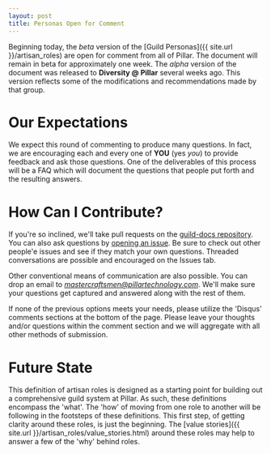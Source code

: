 ```yaml
---
layout: post
title: Personas Open for Comment
---
```


Beginning today, the *beta* version of the [Guild Personas]({{ site.url }}/artisan_roles) are open for comment from all of Pillar. The document will remain in beta for approximately one week. The *alpha* version of the document was released to **Diversity @ Pillar** several weeks ago. This version reflects some of the modifications and recommendations made by that group.
  
# Our Expectations
We expect this round of commenting to produce many questions. In fact, we are encouraging each and every one of **YOU** (yes *you*) to provide feedback and ask those questions. One of the deliverables of this process will be a FAQ which will document the questions that people put forth and the resulting answers. 

# How Can I Contribute?
If you're so inclined, we'll take pull requests on the [guild-docs repository](https://github.com/PillarTechnology/guild-docs). You can also ask questions by [opening an issue](https://github.com/PillarTechnology/guild-docs/issues). Be sure to check out other people'e issues and see if they match your own questions. Threaded conversations are possible and encouraged on the Issues tab.

Other conventional means of communication are also possible. You can drop an email to *mastercraftsmen@pillartechnology.com*. We'll make sure your questions get captured and answered along with the rest of them.

If none of the previous options meets your needs, please utilize the 'Disqus' comments sections at the bottom of the page.  Please leave your thoughts and/or questions within the comment section and we will aggregate with all other methods of submission.

# Future State
This definition of artisan roles is designed as a starting point for building out a comprehensive guild system at Pillar. As such, these definitions encompass the 'what'. The 'how' of moving from one role to another will be following in the footsteps of these definitions. This first step, of getting clarity around these roles, is just the beginning. The [value stories]({{ site.url }}/artisan_roles/value_stories.html) around these roles may help to answer a few of the 'why' behind roles.
